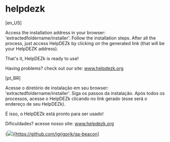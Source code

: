 helpdezk
========

[en_US]

Access the installation address in your browser: 'extractedfoldername/installer'.
Follow the installation steps.
After all the process, just access HelpDEZk by clicking on the generated link (that will be your HelpDEZK address).

That's it, HelpDEZk is ready to use!

Having problems? check out our site: www.helpdezk.org 


[pt_BR]

Acesse o diretório de instalação em seu browser: 'extractedfoldername/installer'.
Siga os passos da instalação.
Após todos os processos, acesse o HelpDEZk clicando no link gerado (esse será o endereço de seu HelpDEZk).

É isso, o HelpDEZk está pronto para ser usado!

Dificuldades? acesse nosso site: www.helpdezk.org 

{<img src="https://ga-beacon.appspot.com/UA-34284783-2/welcome-page" />}[https://github.com/igrigorik/ga-beacon]
